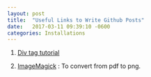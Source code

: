 ```yaml
---
layout: post
title:  "Useful Links to Write Github Posts"
date:   2017-03-11 09:39:10 -0600
categories: Installations
---
```


1. [Div tag tutorial](http://www.html-5-tutorial.com/div-tag-cont.htm)

2. [ImageMagick](https://www.imagemagick.org/script/index.php) : To convert from pdf to png.
